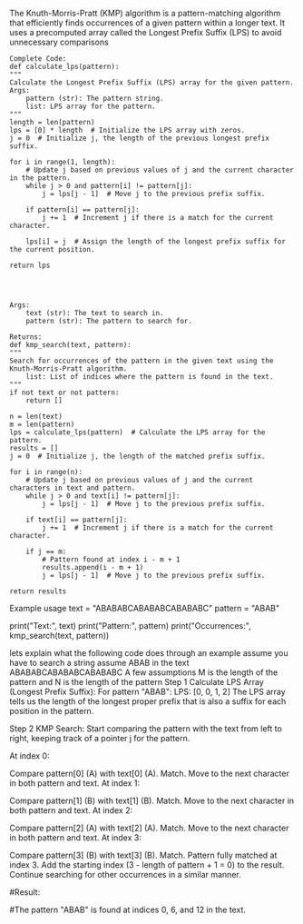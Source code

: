 The Knuth-Morris-Pratt (KMP) algorithm is a pattern-matching algorithm that efficiently finds occurrences of a given pattern within a longer text. 
It uses a precomputed array called the Longest Prefix Suffix (LPS) to avoid unnecessary comparisons




    Complete Code:
    def calculate_lps(pattern):
    """
    Calculate the Longest Prefix Suffix (LPS) array for the given pattern.
    Args:
        pattern (str): The pattern string.
        list: LPS array for the pattern.
    """
    length = len(pattern)
    lps = [0] * length  # Initialize the LPS array with zeros.
    j = 0  # Initialize j, the length of the previous longest prefix suffix.

    for i in range(1, length):
        # Update j based on previous values of j and the current character in the pattern.
        while j > 0 and pattern[i] != pattern[j]:
            j = lps[j - 1]  # Move j to the previous prefix suffix.

        if pattern[i] == pattern[j]:
            j += 1  # Increment j if there is a match for the current character.

        lps[i] = j  # Assign the length of the longest prefix suffix for the current position.

    return lps




    Args:
        text (str): The text to search in.
        pattern (str): The pattern to search for.

    Returns:
    def kmp_search(text, pattern):
    """
    Search for occurrences of the pattern in the given text using the Knuth-Morris-Pratt algorithm.
        list: List of indices where the pattern is found in the text.
    """
    if not text or not pattern:
        return []

    n = len(text)
    m = len(pattern)
    lps = calculate_lps(pattern)  # Calculate the LPS array for the pattern.
    results = []
    j = 0  # Initialize j, the length of the matched prefix suffix.

    for i in range(n):
        # Update j based on previous values of j and the current characters in text and pattern.
        while j > 0 and text[i] != pattern[j]:
            j = lps[j - 1]  # Move j to the previous prefix suffix.

        if text[i] == pattern[j]:
            j += 1  # Increment j if there is a match for the current character.

        if j == m:
            # Pattern found at index i - m + 1
            results.append(i - m + 1)
            j = lps[j - 1]  # Move j to the previous prefix suffix.

    return results


 Example usage
text = "ABABABCABABABCABABABC"
pattern = "ABAB"

print("Text:", text)
print("Pattern:", pattern)
print("Occurrences:", kmp_search(text, pattern))

 

 lets explain what the following code does through an example
 assume you have to search a string assume ABAB in the text ABABABCABABABCABABABC 
 A few assumptions M is the length of the pattern and N is the length of the pattern
 Step 1 Calculate LPS Array (Longest Prefix Suffix):
For pattern "ABAB":
LPS: [0, 0, 1, 2]
The LPS array tells us the length of the longest proper prefix that is also a suffix for each position in the pattern.

Step 2 KMP Search:
Start comparing the pattern with the text from left to right, keeping track of a pointer j for the pattern.

 At index 0:

 Compare pattern[0] (A) with text[0] (A). Match.
 Move to the next character in both pattern and text.
 At index 1:

 Compare pattern[1] (B) with text[1] (B). Match.
 Move to the next character in both pattern and text.
 At index 2:

 Compare pattern[2] (A) with text[2] (A). Match.
 Move to the next character in both pattern and text.
 At index 3:

 Compare pattern[3] (B) with text[3] (B). Match.
 Pattern fully matched at index 3. Add the starting index (3 - length of pattern + 1 = 0) to the result.
 Continue searching for other occurrences in a similar manner.

#Result:

#The pattern "ABAB" is found at indices 0, 6, and 12 in the text.
